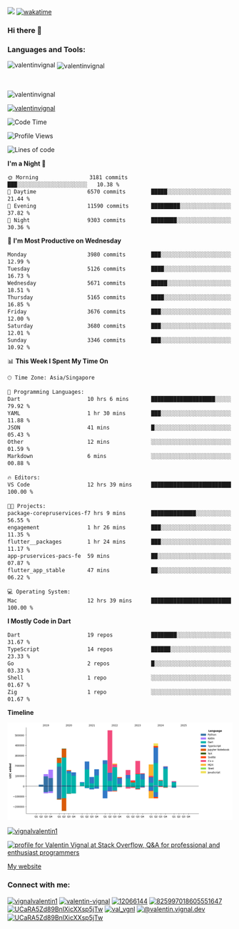
![](https://komarev.com/ghpvc/?username=valentinvignal&label=Profile%20views&color=0e75b6&style=flat)
[![wakatime](https://wakatime.com/badge/user/a700230c-ba51-4378-8fbc-fbcb542401ed.svg)](https://wakatime.com/@a700230c-ba51-4378-8fbc-fbcb542401ed)

### Hi there 👋

<h3 align="left">Languages and Tools:</h3>


<p><img align="left" src="https://github-readme-stats.vercel.app/api?username=ValentinVignal&count_private=true&show_icons=true&theme=dark" alt="valentinvignal" /></p>

<p>&nbsp;<img align="center" src="https://github-readme-stats.vercel.app/api/top-langs/?username=ValentinVignal&hide=jupyter%20notebook&layout=compact&theme=dark" alt="valentinvignal" /></p>

<br/>

<p><img align="center" src="https://github-readme-streak-stats.herokuapp.com/?user=valentinvignal&theme=dark" alt="valentinvignal" /></p>


<p align="left"> <a href="https://github.com/ryo-ma/github-profile-trophy"><img src="https://github-profile-trophy.vercel.app/?username=valentinvignal&theme=darkhub" alt="valentinvignal" /></a> </p>

<!--START_SECTION:waka-->
![Code Time](http://img.shields.io/badge/Code%20Time-3%2C243%20hrs%2039%20mins-blue)

![Profile Views](http://img.shields.io/badge/Profile%20Views-2-blue)

![Lines of code](https://img.shields.io/badge/From%20Hello%20World%20I%27ve%20Written-4.4%20million%20lines%20of%20code-blue)

**I'm a Night 🦉** 

```text
🌞 Morning                3181 commits        ███░░░░░░░░░░░░░░░░░░░░░░   10.38 % 
🌆 Daytime                6570 commits        █████░░░░░░░░░░░░░░░░░░░░   21.44 % 
🌃 Evening                11590 commits       █████████░░░░░░░░░░░░░░░░   37.82 % 
🌙 Night                  9303 commits        ████████░░░░░░░░░░░░░░░░░   30.36 % 
```
📅 **I'm Most Productive on Wednesday** 

```text
Monday                   3980 commits        ███░░░░░░░░░░░░░░░░░░░░░░   12.99 % 
Tuesday                  5126 commits        ████░░░░░░░░░░░░░░░░░░░░░   16.73 % 
Wednesday                5671 commits        █████░░░░░░░░░░░░░░░░░░░░   18.51 % 
Thursday                 5165 commits        ████░░░░░░░░░░░░░░░░░░░░░   16.85 % 
Friday                   3676 commits        ███░░░░░░░░░░░░░░░░░░░░░░   12.00 % 
Saturday                 3680 commits        ███░░░░░░░░░░░░░░░░░░░░░░   12.01 % 
Sunday                   3346 commits        ███░░░░░░░░░░░░░░░░░░░░░░   10.92 % 
```


📊 **This Week I Spent My Time On** 

```text
🕑︎ Time Zone: Asia/Singapore

💬 Programming Languages: 
Dart                     10 hrs 6 mins       ████████████████████░░░░░   79.92 % 
YAML                     1 hr 30 mins        ███░░░░░░░░░░░░░░░░░░░░░░   11.88 % 
JSON                     41 mins             █░░░░░░░░░░░░░░░░░░░░░░░░   05.43 % 
Other                    12 mins             ░░░░░░░░░░░░░░░░░░░░░░░░░   01.59 % 
Markdown                 6 mins              ░░░░░░░░░░░░░░░░░░░░░░░░░   00.88 % 

🔥 Editors: 
VS Code                  12 hrs 39 mins      █████████████████████████   100.00 % 

🐱‍💻 Projects: 
package-corepruservices-f7 hrs 9 mins        ██████████████░░░░░░░░░░░   56.55 % 
engagement               1 hr 26 mins        ███░░░░░░░░░░░░░░░░░░░░░░   11.35 % 
flutter__packages        1 hr 24 mins        ███░░░░░░░░░░░░░░░░░░░░░░   11.17 % 
app-pruservices-pacs-fe  59 mins             ██░░░░░░░░░░░░░░░░░░░░░░░   07.87 % 
flutter_app_stable       47 mins             ██░░░░░░░░░░░░░░░░░░░░░░░   06.22 % 

💻 Operating System: 
Mac                      12 hrs 39 mins      █████████████████████████   100.00 % 
```

**I Mostly Code in Dart** 

```text
Dart                     19 repos            ████████░░░░░░░░░░░░░░░░░   31.67 % 
TypeScript               14 repos            ██████░░░░░░░░░░░░░░░░░░░   23.33 % 
Go                       2 repos             █░░░░░░░░░░░░░░░░░░░░░░░░   03.33 % 
Shell                    1 repo              ░░░░░░░░░░░░░░░░░░░░░░░░░   01.67 % 
Zig                      1 repo              ░░░░░░░░░░░░░░░░░░░░░░░░░   01.67 % 
```



**Timeline**

![Lines of Code chart](https://raw.githubusercontent.com/ValentinVignal/ValentinVignal/main/assets/bar_graph.png)


<!--END_SECTION:waka-->

<p align="left"> <a href="https://twitter.com/vignalvalentin1" target="blank"><img src="https://img.shields.io/twitter/follow/vignalvalentin1?logo=twitter" alt="vignalvalentin1" /></a> </p>

<a href="https://stackoverflow.com/users/12066144/valentin-vignal"><img src="https://stackexchange.com/users/flair/16694563.png?theme=dark" width="208" height="58" alt="profile for Valentin Vignal at Stack Overflow, Q&amp;A for professional and enthusiast programmers" title="profile for Valentin Vignal at Stack Overflow, Q&amp;A for professional and enthusiast programmers"></a>

[My website](https://valentinvignal.github.io/portfolio/)

<h3 align="left">Connect with me:</h3>
<p align="left">
<a href="https://twitter.com/vignalvalentin1" target="blank"><img align="center" src="https://raw.githubusercontent.com/rahuldkjain/github-profile-readme-generator/master/src/images/icons/Social/twitter.svg" alt="vignalvalentin1" height="30" width="40" /></a>
<a href="https://linkedin.com/in/valentin-vignal" target="blank"><img align="center" src="https://raw.githubusercontent.com/rahuldkjain/github-profile-readme-generator/master/src/images/icons/Social/linked-in-alt.svg" alt="valentin-vignal" height="30" width="40" /></a>
<a href="https://stackoverflow.com/users/12066144" target="blank"><img align="center" src="https://raw.githubusercontent.com/rahuldkjain/github-profile-readme-generator/master/src/images/icons/Social/stack-overflow.svg" alt="12066144" height="30" width="40" /></a>
<a href="https://discordapp.com/users/825997018605551647" target="blank"><img align="center" src="https://raw.githubusercontent.com/rahuldkjain/github-profile-readme-generator/master/src/images/icons/Social/discord.svg" alt="825997018605551647" height="30" width="40" /></a>
<a href="https://www.reddit.com/user/ValentinVignal" target="blank"><img align="center" src="https://raw.githubusercontent.com/rahuldkjain/github-profile-readme-generator/master/src/images/icons/Social/reddit.svg" alt="UCaRA5Zd89BnlXicXXsp5jTw" height="30" width="40" /></a>
<a href="https://instagram.com/valentin_vignal" target="blank"><img align="center" src="https://raw.githubusercontent.com/rahuldkjain/github-profile-readme-generator/master/src/images/icons/Social/instagram.svg" alt="val_vgnl" height="30" width="40" /></a>
<a href="https://medium.com/@valentin.vignal.dev" target="blank"><img align="center" src="https://raw.githubusercontent.com/rahuldkjain/github-profile-readme-generator/master/src/images/icons/Social/medium.svg" alt="@valentin.vignal.dev" height="30" width="40" /></a>
<a href="https://www.youtube.com/channel/UCaRA5Zd89BnlXicXXsp5jTw" target="blank"><img align="center" src="https://raw.githubusercontent.com/rahuldkjain/github-profile-readme-generator/master/src/images/icons/Social/youtube.svg" alt="UCaRA5Zd89BnlXicXXsp5jTw" height="30" width="40" /></a>
</p>


